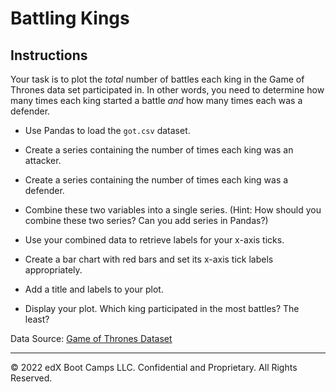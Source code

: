 # Battling Kings

## Instructions

Your task is to plot the _total_ number of battles each king in the Game of Thrones data set participated in. In other words, you need to determine how many times each king started a battle _and_ how many times each was a defender.

* Use Pandas to load the `got.csv` dataset.

* Create a series containing the number of times each king was an attacker.

* Create a series containing the number of times each king was a defender.

* Combine these two variables into a single series. (Hint: How should you combine these two series? Can you add series in Pandas?)

* Use your combined data to retrieve labels for your x-axis ticks.

* Create a bar chart with red bars and set its x-axis tick labels appropriately.

* Add a title and labels to your plot.

* Display your plot. Which king participated in the most battles? The least?

Data Source: [Game of Thrones Dataset](https://data.world/data-society/game-of-thrones)

---

© 2022 edX Boot Camps LLC. Confidential and Proprietary. All Rights Reserved.
